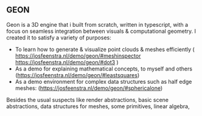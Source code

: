 ## GEON 
Geon is a 3D engine that i built from scratch, written in typescript, with a focus on seamless integration between visuals & computational geometry. I created it to satisfy a variety of purposes:
- To learn how to generate & visualize point clouds & meshes efficiently (
https://josfeenstra.nl/demo/geon/#meshinspector
https://josfeenstra.nl/demo/geon/#dot3
)
- As a demo for explaining mathematical concepts, to myself and others (https://josfeenstra.nl/demo/geon/#leastsquares)
- As a demo environment for complex data structures such as half edge meshes: (https://josfeenstra.nl/demo/geon/#sphericalone)

Besides the usual suspects like render abstractions, basic scene abstractions, data structures for meshes, some primitives, linear algebra,